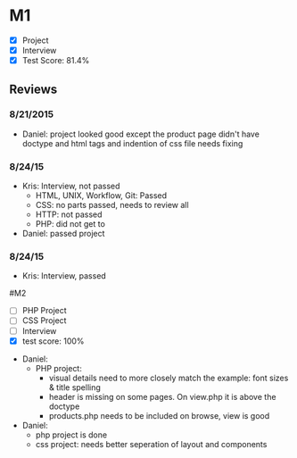 # M1

- [x] Project
- [x] Interview
- [x] Test Score: 81.4%

## Reviews

### 8/21/2015
- Daniel: project looked good except the product page didn't have doctype and html tags and indention of css file needs fixing

### 8/24/15
- Kris: Interview, not passed
  - HTML, UNIX, Workflow, Git: Passed
  - CSS: no parts passed, needs to review all
  - HTTP: not passed
  - PHP: did not get to
- Daniel: passed project

### 8/24/15
- Kris: Interview, passed

#M2
- [ ] PHP Project
- [ ] CSS Project
- [ ] Interview
- [x] test score: 100%
- Daniel:
  - PHP project:
    - visual details need to more closely match the example: font sizes & title spelling
    - header is missing on some pages. On view.php it is above the doctype
    - products.php needs to be included on browse, view is good
- Daniel:
  - php project is done
  - css project: needs better seperation of layout and components
  


